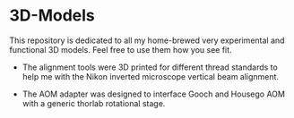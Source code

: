 # 3D-Models

This repository is dedicated to all my home-brewed very experimental and functional 3D models. Feel free to use
them how you see fit. 

- The alignment tools were 3D printed for different thread standards to help me with the Nikon inverted microscope 
vertical beam alignment. 

- The AOM adapter was designed to interface Gooch and Housego AOM with a generic 
thorlab rotational stage. 
